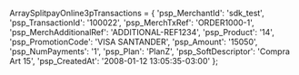 ArraySplitpayOnline3pTransactions = {
    'psp_MerchantId': 'sdk_test',
    'psp_TransactionId': '100022',
    'psp_MerchTxRef': 'ORDER1000-1',
    'psp_MerchAdditionalRef': 'ADDITIONAL-REF1234',
    'psp_Product': '14',
    'psp_PromotionCode': 'VISA SANTANDER',
    'psp_Amount': '15050',
    'psp_NumPayments': '1',
    'psp_Plan': 'PlanZ',
    'psp_SoftDescriptor': 'Compra Art 15',
    'psp_CreatedAt': '2008-01-12 13:05:35-03:00'
};